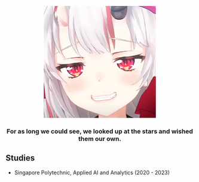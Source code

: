 <link rel="stylesheet" href="styles.css">
<p align="center">
  <a href="https://github.com/OrionSolaris"><img src="swag.png" width="300" height="300"/></a>
  <h3 align="center">For as long we could see, we looked up at the stars and wished them our own.</h3>
</p>

## Studies
* Singapore Polytechnic, Applied AI and Analytics (2020 - 2023)

